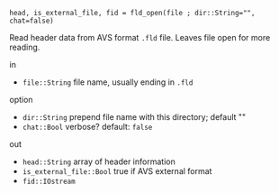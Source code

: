 ```
head, is_external_file, fid = fld_open(file ; dir::String="", chat=false)
```

Read header data from AVS format `.fld` file. Leaves file open for more reading.

in

  * `file::String` file name, usually ending in `.fld`

option

  * `dir::String` prepend file name with this directory; default ""
  * `chat::Bool` verbose? default: `false`

out

  * `head::String` array of header information
  * `is_external_file::Bool` true if AVS external format
  * `fid::IOstream`
